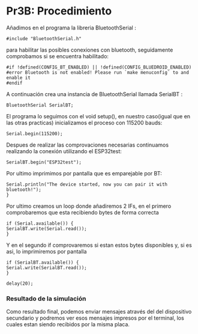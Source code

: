 # Pr3B: Procedimiento
Añadimos en el programa la libreria  BluetoothSerial :
```
#include "BluetoothSerial.h"
```
para habilitar las posibles conexiones con bluetooth, seguidamente comprobamos si se encuentra habilitado:
```
#if !defined(CONFIG_BT_ENABLED) || !defined(CONFIG_BLUEDROID_ENABLED)
#error Bluetooth is not enabled! Please run `make menuconfig` to and enable it
#endif
```
A continuación crea una instancia de BluetoothSerial llamada SerialBT :
```
BluetoothSerial SerialBT;
```
El programa lo seguimos con el void setup(), en nuestro caso(igual que en las otras practicas) inicializamos el proceso con 115200 bauds:
```
Serial.begin(115200);
```
Despues de realizar las comprovaciones necesarias continuamos realizando la conexión utilizando el ESP32test:
```
SerialBT.begin("ESP32test");
```
Por ultimo imprimimos por pantalla que es emparejable por BT:
```
Serial.println("The device started, now you can pair it with bluetooth!");
}
```
Por ultimo creamos un loop donde añadiremos 2 IFs, en el primero comprobaremos que esta recibiendo bytes de forma correcta
```
if (Serial.available()) {
SerialBT.write(Serial.read());
}
```
Y en el segundo if comprovaremos si estan estos bytes disponibles y, si es asi, lo imprimiremos por pantalla
```
if (SerialBT.available()) {
Serial.write(SerialBT.read());
}
```
```
delay(20);
```

### Resultado de la simulación
Como resultado final, podemos enviar mensajes através del del dispositivo secundario y podremos ver esos mensajes impresos por el terminal, los cuales estan siendo recibidos por la misma placa.